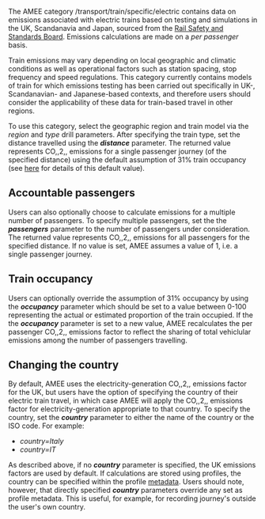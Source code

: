The AMEE category /transport/train/specific/electric contains data on
emissions associated with electric trains based on testing and
simulations in the UK, Scandanavia and Japan, sourced from the [Rail
Safety and Standards Board](http://www.rssb.co.uk/index.asp). Emissions
calculations are made on a *per passenger* basis.

Train emissions may vary depending on local geographic and climatic
conditions as well as operational factors such as station spacing, stop
frequency and speed regulations. This category currently contains models
of train for which emissions testing has been carried out specifically
in UK-, Scandanavian- and Japanese-based contexts, and therefore users
should consider the applicability of these data for train-based travel
in other regions.

To use this category, select the geographic region and train model via
the *region* and *type* drill parameters. After specifying the train
type, set the distance travelled using the ***distance*** parameter. The
returned value represents CO,,2,, emissions for a single passenger
journey (of the specified distance) using the default assumption of 31%
train occupancy (see
[here](http://www.rssb.co.uk/pdf/reports/Research/T618_traction-energy-metrics_final.pdf)
for details of this default value).

## Accountable passengers

Users can also optionally choose to calculate emissions for a multiple
number of passengers. To specify multiple passengers, set the the
***passengers*** parameter to the number of passengers under
consideration. The returned value represents CO,,2,, emissions for all
passengers for the specified distance. If no value is set, AMEE assumes
a value of 1, i.e. a single passenger journey.

## Train occupancy

Users can optionally override the assumption of 31% occupancy by using
the ***occupancy*** parameter which should be set to a value between
0-100 representing the actual or estimated proportion of the train
occupied. If the the ***occupancy*** parameter is set to a new value,
AMEE recalculates the per passenger CO,,2,, emissions factor to reflect
the sharing of total vehiclular emissions among the number of passengers
travelling.

## Changing the country

By default, AMEE uses the electricity-generation CO,,2,, emissions
factor for the UK, but users have the option of specifying the country
of their electric train travel, in which case AMEE will apply the
CO,,2,, emissions factor for electricity-generation appropriate to that
country. To specify the country, set the ***country*** parameter to
either the name of the country or the ISO code. For example:

  - *country=Italy*
  - *country=IT*

As described above, if no ***country*** parameter is specified, the UK
emissions factors are used by default. If calculations are stored using
profiles, the country can be specified within the profile
[metadata](metadata). Users should note, however, that directly
specified ***country*** parameters override any set as profile metadata.
This is useful, for example, for recording journey's outside the user's
own country.
